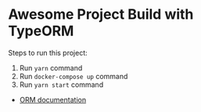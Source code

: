 # Awesome Project Build with TypeORM

Steps to run this project:

1. Run `yarn` command
2. Run `docker-compose up` command
3. Run `yarn start` command

* [ORM documentation](https://github.com/typeorm/typeorm/tree/master/docs)